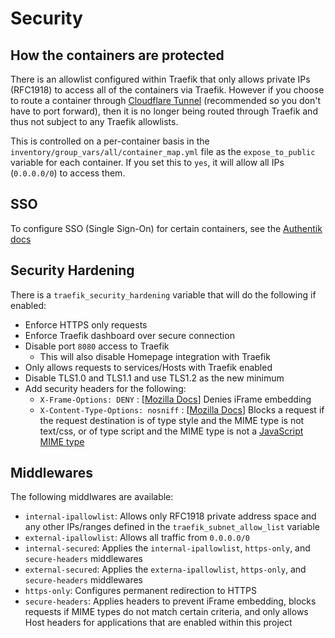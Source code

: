 # Security

## How the containers are protected

There is an allowlist configured within Traefik that only allows private IPs (RFC1918) to access all of the containers via Traefik. However if you choose to route a container through [Cloudflare Tunnel](../Cloudflare/tunnel.md) (recommended so you don't have to port forward), then it is no longer being routed through Traefik and thus not subject to any Traefik allowlists.

This is controlled on a per-container basis in the `inventory/group_vars/all/container_map.yml` file as the `expose_to_public` variable for each container. If you set this to `yes`, it will allow all IPs (`0.0.0.0/0`) to access them.

## SSO

To configure SSO (Single Sign-On) for certain containers, see the [Authentik docs](../Authentik.md)

## Security Hardening

There is a `traefik_security_hardening` variable that will do the following if enabled:

- Enforce HTTPS only requests
- Enforce Traefik dashboard over secure connection
- Disable port `8080` access to Traefik
  - This will also disable Homepage integration with Traefik
- Only allows requests to services/Hosts with Traefik enabled
- Disable TLS1.0 and TLS1.1 and use TLS1.2 as the new minimum
- Add security headers for the following:
  - `X-Frame-Options: DENY` : [[Mozilla Docs](https://developer.mozilla.org/en-US/docs/Web/HTTP/Reference/Headers/X-Frame-Options)] Denies iFrame embedding
  - `X-Content-Type-Options: nosniff` : [[Mozilla Docs](https://developer.mozilla.org/en-US/docs/Web/HTTP/Reference/Headers/X-Content-Type-Options)] Blocks a request if the request destination is of type style and the MIME type is not text/css, or of type script and the MIME type is not a [JavaScript MIME type](https://html.spec.whatwg.org/multipage/infrastructure.html#javascript-mime-type)

## Middlewares

The following middlwares are available:

- `internal-ipallowlist`: Allows only RFC1918 private address space and any other IPs/ranges defined in the `traefik_subnet_allow_list` variable
- `external-ipallowlist`: Allows all traffic from `0.0.0.0/0`
- `internal-secured`: Applies the `internal-ipallowlist`, `https-only`, and `secure-headers` middlewares
- `external-secured`: Applies the `externa-ipallowlist`, `https-only`, and `secure-headers` middlewares
- `https-only`: Configures permanent redirection to HTTPS
- `secure-headers`: Applies headers to prevent iFrame embedding, blocks requests if MIME types do not match certain criteria, and only allows Host headers for applications that are enabled within this project
